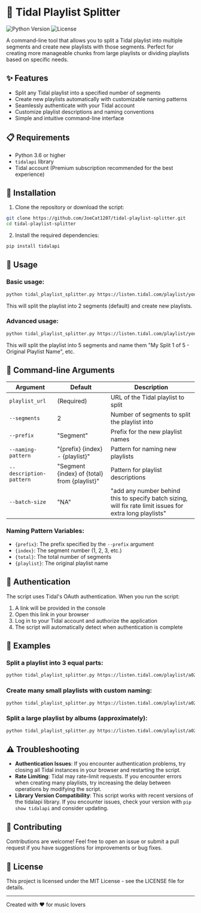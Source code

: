 # 🎵 Tidal Playlist Splitter

![Python Version](https://img.shields.io/badge/python-3.6+-blue.svg)
![License](https://img.shields.io/badge/license-MIT-green.svg)

A command-line tool that allows you to split a Tidal playlist into multiple segments and create new playlists with those segments. Perfect for creating more manageable chunks from large playlists or dividing playlists based on specific needs.

## ✨ Features

- Split any Tidal playlist into a specified number of segments
- Create new playlists automatically with customizable naming patterns
- Seamlessly authenticate with your Tidal account
- Customize playlist descriptions and naming conventions
- Simple and intuitive command-line interface

## 📋 Requirements

- Python 3.6 or higher
- `tidalapi` library
- Tidal account (Premium subscription recommended for the best experience)

## 🚀 Installation

1. Clone the repository or download the script:

```bash
git clone https://github.com/JoeCat1207/tidal-playlist-splitter.git
cd tidal-playlist-splitter
```

2. Install the required dependencies:

```bash
pip install tidalapi
```

## 🔧 Usage

### Basic usage:

```bash
python tidal_playlist_splitter.py https://listen.tidal.com/playlist/your-playlist-id
```

This will split the playlist into 2 segments (default) and create new playlists.

### Advanced usage:

```bash
python tidal_playlist_splitter.py https://listen.tidal.com/playlist/your-playlist-id --segments 5 --prefix "My Split" --naming-pattern "{prefix} {index} of {total} - {playlist}"
```

This will split the playlist into 5 segments and name them "My Split 1 of 5 - Original Playlist Name", etc.

## 📖 Command-line Arguments

| Argument | Default | Description |
|----------|---------|-------------|
| `playlist_url` | (Required) | URL of the Tidal playlist to split |
| `--segments` | 2 | Number of segments to split the playlist into |
| `--prefix` | "Segment" | Prefix for the new playlist names |
| `--naming-pattern` | "{prefix} {index} - {playlist}" | Pattern for naming new playlists |
| `--description-pattern` | "Segment {index} of {total} from {playlist}" | Pattern for playlist descriptions |
| `--batch-size` |"NA"|"add any number behind this to specify batch sizing, will fix rate limit issues for extra long playlists"|

### Naming Pattern Variables:

- `{prefix}`: The prefix specified by the `--prefix` argument
- `{index}`: The segment number (1, 2, 3, etc.)
- `{total}`: The total number of segments
- `{playlist}`: The original playlist name

## 🔐 Authentication

The script uses Tidal's OAuth authentication. When you run the script:

1. A link will be provided in the console
2. Open this link in your browser
3. Log in to your Tidal account and authorize the application
4. The script will automatically detect when authentication is complete

## 📝 Examples

### Split a playlist into 3 equal parts:

```bash
python tidal_playlist_splitter.py https://listen.tidal.com/playlist/a0249e85-c4c3-41f5-895c-5b24243be473 --segments 3
```

### Create many small playlists with custom naming:

```bash
python tidal_playlist_splitter.py https://listen.tidal.com/playlist/a0249e85-c4c3-41f5-895c-5b24243be473 --segments 10 --prefix "Mini Mix" --naming-pattern "{prefix} #{index}: {playlist} Selections"
```

### Split a large playlist by albums (approximately):

```bash
python tidal_playlist_splitter.py https://listen.tidal.com/playlist/a0249e85-c4c3-41f5-895c-5b24243be473 --segments 61 --prefix "Album" --naming-pattern "{playlist} (Part {index} of {total})"
```

## ⚠️ Troubleshooting

- **Authentication Issues**: If you encounter authentication problems, try closing all Tidal instances in your browser and restarting the script.
- **Rate Limiting**: Tidal may rate-limit requests. If you encounter errors when creating many playlists, try increasing the delay between operations by modifying the script.
- **Library Version Compatibility**: This script works with recent versions of the tidalapi library. If you encounter issues, check your version with `pip show tidalapi` and consider updating.

## 🤝 Contributing

Contributions are welcome! Feel free to open an issue or submit a pull request if you have suggestions for improvements or bug fixes.

## 📄 License

This project is licensed under the MIT License - see the LICENSE file for details.

---

Created with ❤️ for music lovers
